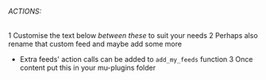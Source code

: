 
###### ACTIONS:

1 Customise the text below *between these* to suit your needs
2 Perhaps also rename that custom feed and maybe add some more
  - Extra feeds' action calls can be added to `add_my_feeds` function
3 Once content put this in your mu-plugins folder
